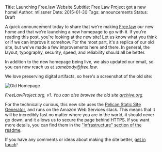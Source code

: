 Title: Launching Free.law Website
Subtitle: Free Law Project got a new home!
Author: mlissner
Date: 2015-01-30
Tags: announcements
Status: Draft

A quick announcement today to share that we're making [Free.law][1] our new home and that we're launching a new homepage to go with it. If you're reading this post, you're looking at the new site! Let us know what you think or if we can improve it somehow. For the most part, it's a replica of our old site, but we've made a few improvements here and there. In general, the layout, typography, security, speed, and reliability should all be better.

In addition to the new homepage being live, we also updated our email, so you can now reach us at *somebody@free.law*.

We love preserving digital artifacts, so here's a screenshot of the old site:

![Old Homepage]({filename}/images/flp-homepage-v1.png)

*FreeLawProject.org, v1. You can also browse the old site [archive.org][ia].*

For the technically curious, this new site uses the [Pelican Static Site Generator][p], and runs on the Amazon Web Services stack. This means that it will be incredibly fast no matter where you are in the world, it should never go down, and it allows us to secure the page behind HTTPS. If you want more details, you can find them in the ["Infrastructure" section of the readme][i].

If you have any comments or ideas about making the site better, [get in touch][contact]!

[1]: https://free.law
[p]: https://github.com/getpelican
[i]: https://github.com/freelawproject/free.law/blob/master/README.md#infrastructure
[contact]: {filename}/pages/contact.md
[ia]: https://web.archive.org/web/20151224020326/http://freelawproject.org/
